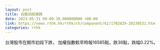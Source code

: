 ```yaml
---
layout: post
title: 台股初段微跌
date: 2023-05-31 09:09:18.000000000 +08:00
link: https://news.rthk.hk/rthk/ch/component/k2/1702829-20230531.htm
categories: rthk
---
```


台灣股市在開市初段下跌， 加權指數較早時報16585點，跌36點，跌幅0.22%。
